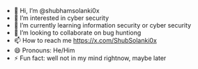 - 👋 Hi, I’m @shubhamsolanki0x
- 👀 I’m interested in cyber security 
- 🌱 I’m currently learning information security or cyber security 
- 💞️ I’m looking to collaborate on bug huntiong
- 📫 How to reach me https://x.com/ShubSolanki0x
- 😄 Pronouns: He/Him
- ⚡ Fun fact: well not in my mind rightnow, maybe later

<!---
shubhamsolanki0x/shubhamsolanki0x is a ✨ special ✨ repository because its `README.md` (this file) appears on your GitHub profile.
You can click the Preview link to take a look at your changes.
--->
